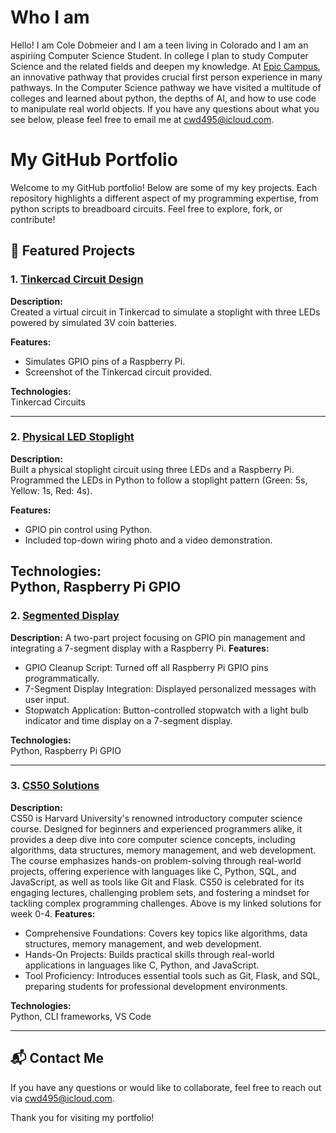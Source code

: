 # Who I am
Hello! I am Cole Dobmeier and I am a teen living in Colorado and I am an aspiriing Computer Science Student. In college I plan to study Computer Science and the related fields and deepen my knowledge. At [Epic Campus](https://littletonpublicschools.net/schools/epiccampus/welcome), an innovative pathway that provides crucial first person experience in many pathways. In the Computer Science pathway we have visited a multitude of colleges and learned about python, the depths of AI, and how to use code to manipulate real world objects. If you have any questions about what you see below, please feel free to email me at [cwd495@icloud.com](mailto:cwd495@icloud.com).

# My GitHub Portfolio

Welcome to my GitHub portfolio! Below are some of my key projects. Each repository highlights a different aspect of my programming expertise, from python scripts to breadboard circuits. Feel free to explore, fork, or contribute!

## 📂 Featured Projects

### 1. [Tinkercad Circuit Design](./led_circuit)
**Description:**  
Created a virtual circuit in Tinkercad to simulate a stoplight with three LEDs powered by simulated 3V coin batteries.

**Features:**
- Simulates GPIO pins of a Raspberry Pi.
- Screenshot of the Tinkercad circuit provided.

**Technologies:**  
Tinkercad Circuits

---

### 2. [Physical LED Stoplight](./led_stoplight.py)
**Description:**  
Built a physical stoplight circuit using three LEDs and a Raspberry Pi. Programmed the LEDs in Python to follow a stoplight pattern (Green: 5s, Yellow: 1s, Red: 4s).

**Features:**
- GPIO pin control using Python.  
- Included top-down wiring photo and a video demonstration.  

**Technologies:**  
Python, Raspberry Pi GPIO
---

### 2. [Segmented Display](https://github.com/cole-dobmeier/Segmented-Display.git)
**Description:**
A two-part project focusing on GPIO pin management and integrating a 7-segment display with a Raspberry Pi.
**Features:**
- GPIO Cleanup Script: Turned off all Raspberry Pi GPIO pins programmatically.
- 7-Segment Display Integration: Displayed personalized messages with user input.
- Stopwatch Application: Button-controlled stopwatch with a light bulb indicator and time display on a 7-segment display.

**Technologies:**  
Python, Raspberry Pi GPIO

---

### 3. [CS50 Solutions](https://github.com/cole-dobmeier/CS50_Solutions.git)
**Description:**  
CS50 is Harvard University's renowned introductory computer science course. Designed for beginners and experienced programmers alike, it provides a deep dive into core computer science concepts, including algorithms, data structures, memory management, and web development. The course emphasizes hands-on problem-solving through real-world projects, offering experience with languages like C, Python, SQL, and JavaScript, as well as tools like Git and Flask. CS50 is celebrated for its engaging lectures, challenging problem sets, and fostering a mindset for tackling complex programming challenges. Above is my linked solutions for week 0-4.
**Features:**
- Comprehensive Foundations: Covers key topics like algorithms, data structures, memory management, and web development.
- Hands-On Projects: Builds practical skills through real-world applications in languages like C, Python, and JavaScript.
- Tool Proficiency: Introduces essential tools such as Git, Flask, and SQL, preparing students for professional development environments.

**Technologies:**  
Python, CLI frameworks, VS Code

---

## 📬 Contact Me
If you have any questions or would like to collaborate, feel free to reach out via [cwd495@icloud.com](mailto:cwd495@icloud.com).

Thank you for visiting my portfolio!
